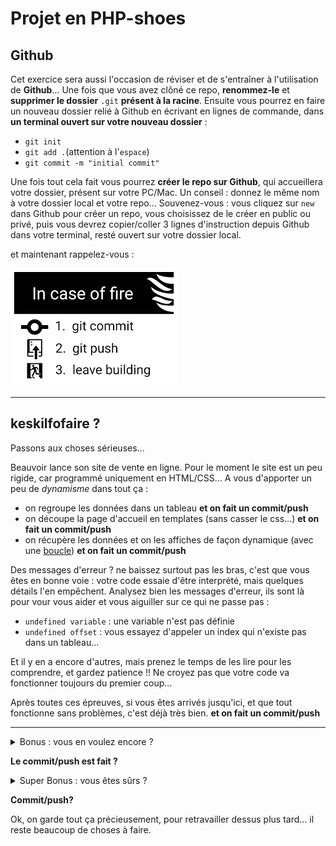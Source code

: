 # Projet en PHP-shoes

## Github

Cet exercice sera aussi l'occasion de réviser et de s'entraîner à l'utilisation de **Github**... Une fois que vous avez clôné ce repo, **renommez-le** et **supprimer le dossier** ``.git`` **présent à la racine**. Ensuite vous pourrez en faire un nouveau dossier relié à Github en écrivant en lignes de commande, dans **un terminal ouvert sur votre nouveau dossier** :
- ``git init``
- ``git add .``(attention à l'``espace``)
- ``git commit -m "initial commit"``

Une fois tout cela fait vous pourrez **créer le repo sur Github**, qui accueillera votre dossier, présent sur votre PC/Mac. Un conseil : donnez le même nom à votre dossier local et votre repo... Souvenez-vous : vous cliquez sur ``new`` dans Github pour créer un repo, vous choisissez de le créer en public ou privé, puis vous devrez copier/coller 3 lignes d'instruction depuis Github dans votre terminal, resté ouvert sur votre dossier local.

et maintenant rappelez-vous :

![](./img/git.png)

---

## keskilfofaire ?

Passons aux choses sérieuses...

Beauvoir lance son site de vente en ligne. Pour le moment le site est un peu rigide, car programmé uniquement en HTML/CSS... A vous d'apporter un peu de *dynamisme* dans tout ça :
- on regroupe les données dans un tableau **et on fait un commit/push**
- on découpe la page d'accueil en templates (sans casser le css...) **et on fait un commit/push**
- on récupère les données et on les affiches de façon dynamique (avec une [boucle](https://www.php.net/manual/fr/control-structures.foreach.php)) **et on fait un commit/push**

Des messages d'erreur ? ne baissez surtout pas les bras, c'est que vous êtes en bonne voie : votre code essaie d'être interprété, mais quelques détails l'en empêchent. Analysez bien les messages d'erreur, ils sont là pour vour vous aider et vous aiguiller sur ce qui ne passe pas :
- ``undefined variable`` : une variable n'est pas définie
- ``undefined offset`` : vous essayez d'appeler un index qui n'existe pas dans un tableau...

Et il y en a encore d'autres, mais prenez le temps de les lire pour les comprendre, et gardez patience !!
Ne croyez pas que votre code va fonctionner toujours du premier coup...

Après toutes ces épreuves, si vous êtes arrivés jusqu'ici, et que tout fonctionne sans problèmes, c'est déjà très bien.  **et on fait un commit/push**

---
<details>
    <summary>Bonus : vous en voulez encore ?</summary>
Il est possible de donner l'extension ``.tpl`` à vos templates... essayez pour voir.
Les fichiers ayant pour extension ``.tpl`` sont un alias à "template" cette extension est utilisée pour les moteurs template en PHP notamment.

Les moteurs template que je recommande fortement car ils permettent de séparer la partie code de la partie HTML, grosso modo les codeurs travaillent sur les ``.php`` et autres... Et les graphistes sur des ``.tpl``. L'avantage est que si on change de thème pour son site on ne touche qu'au ``.tpl`` donc une maintenance plus facile, plus rapide et plus stable car les graphiste ne peuvent pas affecter le code PHP par exemple.
</details>

**Le commit/push est fait ?**

<details>
    <summary>Super Bonus : vous êtes sûrs ?</summary>

Découpez toujours plus et utilisez un template pour afficher un article dans la liste

Souvenez-vous que la fonction [``include()``](https://www.php.net/manual/fr/function.include.php) permet d'inclure un fichier  ``PHP`` où vous voulez...

</details>

**Commit/push?**

Ok, on garde tout ça précieusement, pour retravailler dessus plus tard... il reste beaucoup de choses à faire.

